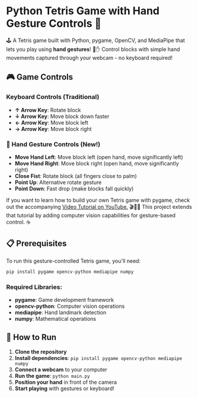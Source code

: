 # Python Tetris Game with Hand Gesture Controls 👋

🕹️ A Tetris game built with Python, pygame, OpenCV, and MediaPipe that lets you play using **hand gestures**! 🤖✋ Control blocks with simple hand movements captured through your webcam - no keyboard required!

## 🎮 Game Controls

### Keyboard Controls (Traditional)
- **↑ Arrow Key**: Rotate block
- **↓ Arrow Key**: Move block down faster
- **← Arrow Key**: Move block left
- **→ Arrow Key**: Move block right

### 👋 Hand Gesture Controls (New!)
- **Move Hand Left**: Move block left (open hand, move significantly left)
- **Move Hand Right**: Move block right (open hand, move significantly right)
- **Close Fist**: Rotate block (all fingers close to palm)
- **Point Up**: Alternative rotate gesture
- **Point Down**: Fast drop (make blocks fall quickly)

If you want to learn how to build your own Tetris game with pygame, check out the accompanying <a href="https://youtu.be/nF_crEtmpBo">Video Tutorial on YouTube.</a> 🎬👨‍💻 This project extends that tutorial by adding computer vision capabilities for gesture-based control. ☕

## 📋 Prerequisites

To run this gesture-controlled Tetris game, you'll need:

```bash
pip install pygame opencv-python mediapipe numpy
```

### Required Libraries:
- **pygame**: Game development framework
- **opencv-python**: Computer vision operations
- **mediapipe**: Hand landmark detection
- **numpy**: Mathematical operations

## 🚀 How to Run

1. **Clone the repository**
2. **Install dependencies**: `pip install pygame opencv-python mediapipe numpy`
3. **Connect a webcam** to your computer
4. **Run the game**: `python main.py`
5. **Position your hand** in front of the camera
6. **Start playing** with gestures or keyboard!
